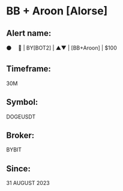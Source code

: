 # BB + Aroon [Alorse]

## Alert name:
⚫️       🤖 | BY[BOT2] | ▲▼ | [BB+Aroon] | $100

## Timeframe:
30M

## Symbol:
DOGEUSDT

## Broker:
BYBIT

## Since:
31 AUGUST 2023
